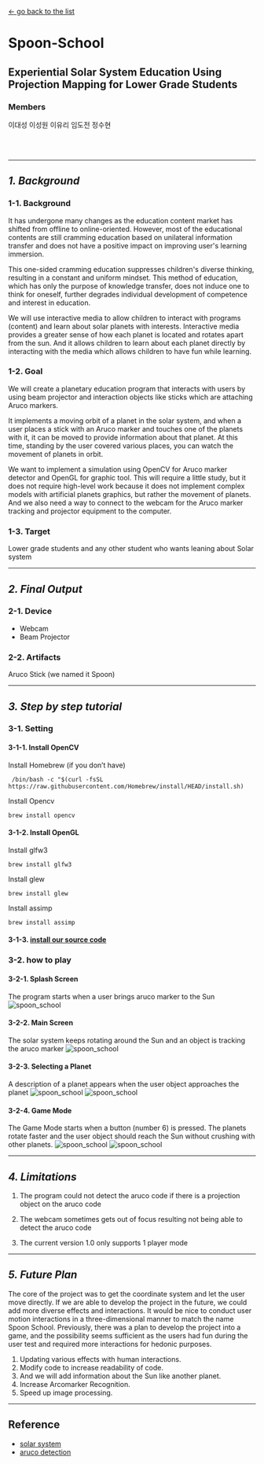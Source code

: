 [← go back to the list](../../HCI.md)

# Spoon-School

## Experiential Solar System Education Using Projection Mapping for Lower Grade Students

### Members
이대성 이성원 이유리 임도전 정수현

</br></br>

***
## *1. Background*

### 1-1. Background
It has undergone many changes as the education content market has shifted from offline to online-oriented. However, most of the educational contents are still cramming education based on unilateral information transfer and does not have a positive impact on improving user's learning immersion.

This one-sided cramming education suppresses children's diverse thinking, resulting in a constant and uniform mindset. This method of education, which has only the purpose of knowledge transfer, does not induce one to think for oneself, further degrades individual development of competence and interest in education.

We will use interactive media to allow children to interact with programs (content) and learn about solar planets with interests. Interactive media provides a greater sense of how each planet is located and rotates apart from the sun. And it allows children to learn about each planet directly by interacting with the media which allows children to have fun while learning.

### 1-2. Goal
We will create a planetary education program that interacts with users by using beam projector and interaction objects like sticks which are attaching Aruco markers.

It implements a moving orbit of a planet in the solar system, and when a user places a stick with an Aruco marker and touches one of the planets with it, it can be moved to provide information about that planet. At this time, standing by the user covered various places, you can watch the movement of planets in orbit.

We want to implement a simulation using OpenCV for Aruco marker detector and OpenGL for graphic tool. This will require a little study, but it does not require high-level work because it does not implement complex models with artificial planets graphics, but rather the movement of planets. And we also need a way to connect to the webcam for the Aruco marker tracking and projector equipment to the computer.

### 1-3. Target
Lower grade students and any other student who wants leaning about Solar system 

***
## *2. Final Output*

### 2-1. Device
- Webcam
- Beam Projector

### 2-2. Artifacts
Aruco Stick (we named it Spoon)

***
## *3. Step by step tutorial*

### 3-1. Setting

#### 3-1-1. Install OpenCV
Install Homebrew (if you don’t have)
```
 /bin/bash -c "$(curl -fsSL https://raw.githubusercontent.com/Homebrew/install/HEAD/install.sh)
```

Install Opencv
```
brew install opencv
```

#### 3-1-2. Install OpenGL
Install glfw3
```
brew install glfw3
```
Install glew
```
brew install glew
```
Install assimp
```
brew install assimp
```

#### 3-1-3. [install our source code](https://github.com/keynekassapa13/solar-system)

### 3-2. how to play
#### 3-2-1. Splash Screen
The program starts when a user brings aruco marker to the Sun
![spoon_school](/img/splashScreen.png)

#### 3-2-2. Main Screen
The solar system keeps rotating around the Sun and an object is tracking the aruco marker
![spoon_school](/img/mainScreen.png)

#### 3-2-3. Selecting a Planet
A description of a planet appears when the user object approaches the planet
![spoon_school](/img/descriptionScreen1.png)
![spoon_school](/img/descriptionScreen2.png)

#### 3-2-4. Game Mode
The Game Mode starts when a button (number 6) is pressed. The planets rotate faster and the user object should reach the Sun without crushing with other planets.
![spoon_school](/img/gameModeLost.png)
![spoon_school](/img/gameModeWin.png)


***
## *4. Limitations*
1. The program could not detect the aruco code if there is a projection object on the aruco code

2. The webcam sometimes gets out of focus resulting not being able to detect the aruco code

3. The current version 1.0 only supports 1 player mode

***
## *5. Future Plan*
The core of the project was to get the coordinate system and let the user move directly. If we are able to develop the project in the future, we could add more diverse effects and interactions. It would be nice to conduct user motion interactions in a three-dimensional manner to match the name Spoon School. Previously, there was a plan to develop the project into a game, and the possibility seems sufficient as the users had fun during the user test and required more interactions for hedonic purposes.

1. Updating various effects with human interactions. 
2. Modify code to increase readability of code.
3. And we will add information about the Sun like another planet.  
4. Increase Arcomarker Recognition.
5. Speed up image processing. 

***
## Reference
- [solar system](https://github.com/keynekassapa13/solar-system)
- [aruco detection](https://docs.opencv.org/master/d5/dae/tutorial_aruco_detection.html)